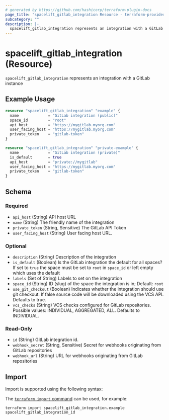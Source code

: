 ```yaml
---
# generated by https://github.com/hashicorp/terraform-plugin-docs
page_title: "spacelift_gitlab_integration Resource - terraform-provider-spacelift"
subcategory: ""
description: |-
  spacelift_gitlab_integration represents an integration with a GitLab instance
---
```


# spacelift_gitlab_integration (Resource)

`spacelift_gitlab_integration` represents an integration with a GitLab instance

## Example Usage

```terraform
resource "spacelift_gitlab_integration" "example" {
  name             = "GitLab integration (public)"
  space_id         = "root"
  api_host         = "https://mygitlab.myorg.com"
  user_facing_host = "https://mygitlab.myorg.com"
  private_token    = "gitlab-token"
}

resource "spacelift_gitlab_integration" "private-example" {
  name             = "GitLab integration (private)"
  is_default       = true
  api_host         = "private://mygitlab"
  user_facing_host = "https://mygitlab.myorg.com"
  private_token    = "gitlab-token"
}
```

<!-- schema generated by tfplugindocs -->
## Schema

### Required

- `api_host` (String) API host URL
- `name` (String) The friendly name of the integration
- `private_token` (String, Sensitive) The GitLab API Token
- `user_facing_host` (String) User facing host URL.

### Optional

- `description` (String) Description of the integration
- `is_default` (Boolean) Is the GitLab integration the default for all spaces? If set to `true` the space must be set to `root` in `space_id` or left empty which uses the default
- `labels` (Set of String) Labels to set on the integration
- `space_id` (String) ID (slug) of the space the integration is in; Default: `root`
- `use_git_checkout` (Boolean) Indicates whether the integration should use git checkout. If false source code will be downloaded using the VCS API. Defaults to true.
- `vcs_checks` (String) VCS checks configured for GitLab repositories. Possible values: INDIVIDUAL, AGGREGATED, ALL. Defaults to INDIVIDUAL.

### Read-Only

- `id` (String) GitLab integration id.
- `webhook_secret` (String, Sensitive) Secret for webhooks originating from GitLab repositories
- `webhook_url` (String) URL for webhooks originating from GitLab repositories

## Import

Import is supported using the following syntax:

The [`terraform import` command](https://developer.hashicorp.com/terraform/cli/commands/import) can be used, for example:

```shell
terraform import spacelift_gitlab_integration.example spacelift_gitlab_integration_id
```

